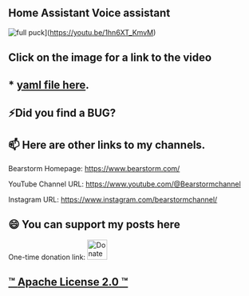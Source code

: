 ## Home Assistant Voice assistant

![full puck](https://github.com/user-attachments/assets/315c2683-3f10-4d5f-b850-15038a06689a)](https://youtu.be/1hn6XT_KmvM)
## Click on the image for a link to the video


## * [yaml file here](https://gist.github.com/Bearstorm/1c3c930c4d1d7e54851469e01bc6e074).

## ⚡Did you find a BUG?

## 📫 Here are other links to my channels.

Bearstorm Homepage: https://www.bearstorm.com/

YouTube Channel URL: https://www.youtube.com/@Bearstormchannel

Instagram URL: https://www.instagram.com/bearstormchannel/

## 😄 You can support my posts here
One-time donation link: <a href="https://www.paypal.com/donate/?hosted_button_id=PVATF8G5NZ392">
  <img src="https://raw.githubusercontent.com/andreostrovsky/donate-with-paypal/925c5a9e397363c6f7a477973fdeed485df5fdd9/blue.svg" alt="Donate with PayPal" height="40"/>


## ™ **Apache License 2.0** ™ 
